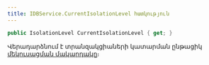 ```yaml
---
title: IDBService.CurrentIsolationLevel հատկություն
---
```


```c#
public IsolationLevel CurrentIsolationLevel { get; }
```

Վերադարձնում է տրանզակցիաների կատարման ընթացիկ [մեկուսացման մակարդակը](https://learn.microsoft.com/en-us/dotnet/api/system.data.isolationlevel)։

